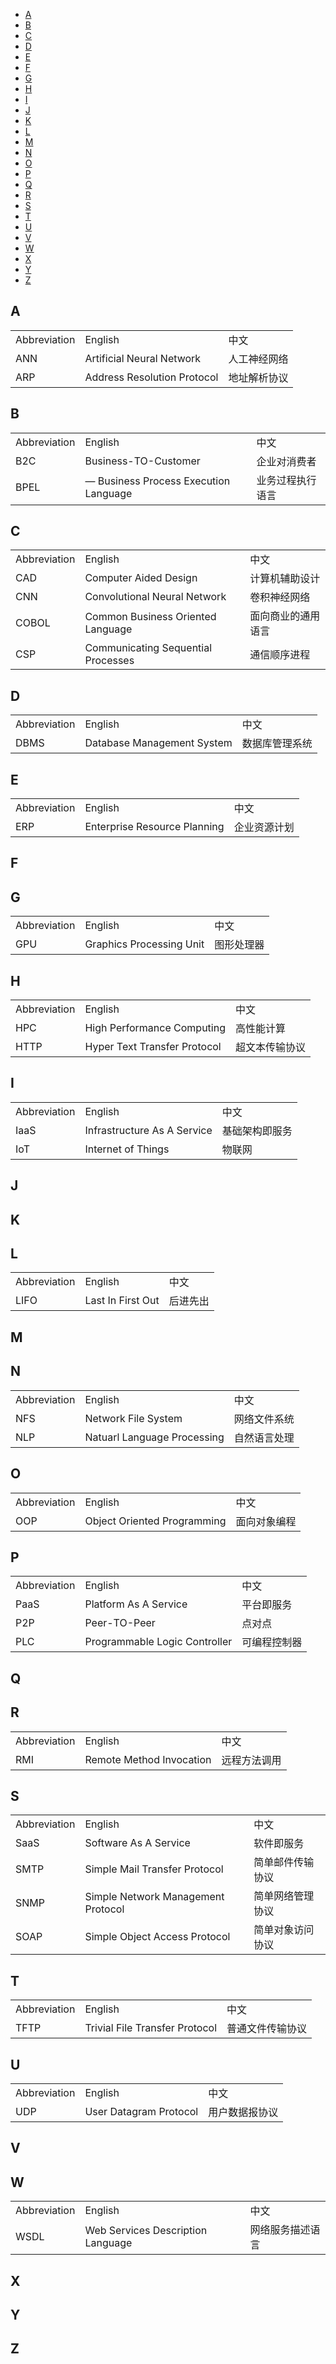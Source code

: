 - [A](#a)
- [B](#b)
- [C](#c)
- [D](#d)
- [E](#e)
- [F](#f)
- [G](#g)
- [H](#h)
- [I](#i)
- [J](#j)
- [K](#k)
- [L](#l)
- [M](#m)
- [N](#n)
- [O](#o)
- [P](#p)
- [Q](#q)
- [R](#r)
- [S](#s)
- [T](#t)
- [U](#u)
- [V](#v)
- [W](#w)
- [X](#x)
- [Y](#y)
- [Z](#z)

## A 
<table>
    <tr><td>Abbreviation</td><td>English</td><td>中文</td></tr>
    <tr><td>ANN</td><td>Artificial Neural Network</td><td>人工神经网络</td></tr>
    <tr><td>ARP</td><td>Address Resolution Protocol</td><td>地址解析协议</td></tr>
</table>

## B
<table>
    <tr><td>Abbreviation</td><td>English</td><td>中文</td></tr>
    <tr><td>B2C</td><td>Business-TO-Customer</td><td>企业对消费者</td></tr>
    <tr><td>BPEL</td><td>— Business Process Execution Language</td><td>业务过程执行语言</td></tr>
</table>

## C
<table>
    <tr><td>Abbreviation</td><td>English</td><td>中文</td></tr>
    <tr><td>CAD</td><td>Computer Aided Design</td><td>计算机辅助设计</td></tr>
    <tr><td>CNN</td><td>Convolutional Neural Network</td><td>卷积神经网络</td></tr>
    <tr><td>COBOL</td><td>Common Business Oriented Language</td><td>面向商业的通用语言</td></tr>
    <tr><td>CSP</td><td>Communicating Sequential Processes</td><td>通信顺序进程</td></tr>
</table>


## D
<table>
    <tr><td>Abbreviation</td><td>English</td><td>中文</td></tr>
    <tr><td>DBMS</td><td>Database Management System</td><td>数据库管理系统</td></tr>
</table>

## E
<table>
    <tr><td>Abbreviation</td><td>English</td><td>中文</td></tr>
    <tr><td>ERP</td><td>Enterprise Resource Planning</td><td>企业资源计划</td></tr>
</table>

## F

## G
<table>
    <tr><td>Abbreviation</td><td>English</td><td>中文</td></tr>
    <tr><td>GPU</td><td>Graphics Processing Unit</td><td>图形处理器</td></tr>
</table>

## H
<table>
    <tr><td>Abbreviation</td><td>English</td><td>中文</td></tr>
    <tr><td>HPC</td><td>High Performance Computing</td><td>高性能计算</td></tr>
    <tr><td>HTTP</td><td>Hyper Text Transfer Protocol</td><td>超文本传输协议</td></tr>
</table>

## I
<table>
    <tr><td>Abbreviation</td><td>English</td><td>中文</td></tr>
    <tr><td>IaaS</td><td>Infrastructure As A Service</td><td>基础架构即服务</td></tr>
    <tr><td>IoT</td><td>Internet of Things</td><td>物联网</td></tr>
</table>

## J

## K

## L
<table>
    <tr><td>Abbreviation</td><td>English</td><td>中文</td></tr>
    <tr><td>LIFO</td><td>Last In First Out</td><td>后进先出</td></tr>
</table>

## M

## N
<table>
    <tr><td>Abbreviation</td><td>English</td><td>中文</td></tr>
    <tr><td>NFS</td><td>Network File System</td><td>网络文件系统</td></tr>
    <tr><td>NLP</td><td>Natuarl Language Processing</td><td>自然语言处理</td></tr>
</table>

## O
<table>
    <tr><td>Abbreviation</td><td>English</td><td>中文</td></tr>
    <tr><td>OOP</td><td>Object Oriented Programming</td><td>面向对象编程</td></tr>
</table>

## P
<table>
    <tr><td>Abbreviation</td><td>English</td><td>中文</td></tr>
    <tr><td>PaaS</td><td>Platform As A Service</td><td>平台即服务</td></tr>
    <tr><td>P2P</td><td>Peer-TO-Peer</td><td>点对点</td></tr>
    <tr><td>PLC</td><td>Programmable Logic Controller</td><td>可编程控制器</td></tr>
</table>


## Q

## R
<table>
    <tr><td>Abbreviation</td><td>English</td><td>中文</td></tr>
    <tr><td>RMI</td><td>Remote Method Invocation</td><td>远程方法调用</td></tr>
</table>

## S
<table>
    <tr><td>Abbreviation</td><td>English</td><td>中文</td></tr>
    <tr><td>SaaS</td><td>Software As A Service</td><td>软件即服务</td></tr>
    <tr><td>SMTP</td><td>Simple Mail Transfer Protocol</td><td>简单邮件传输协议</td></tr>
    <tr><td>SNMP</td><td>Simple Network Management Protocol</td><td>简单网络管理协议</td></tr>    <tr><td>SOAP</td><td>Simple Object Access Protocol</td><td>简单对象访问协议</td></tr>
</table>

## T
<table>
    <tr><td>Abbreviation</td><td>English</td><td>中文</td></tr>
    <tr><td>TFTP</td><td>Trivial File Transfer Protocol</td><td>普通文件传输协议</td></tr>
</table>

## U
<table>
    <tr><td>Abbreviation</td><td>English</td><td>中文</td></tr>
    <tr><td>UDP</td><td>User Datagram Protocol</td><td>用户数据报协议</td></tr>
</table>

## V

## W
<table>
    <tr><td>Abbreviation</td><td>English</td><td>中文</td></tr>
    <tr><td>WSDL</td><td>Web Services Description Language</td><td>网络服务描述语言</td></tr>
</table>

## X

## Y

## Z

